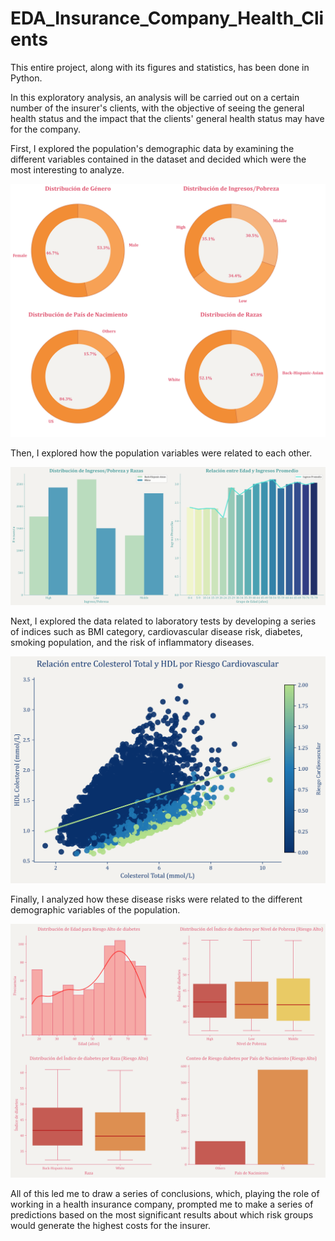 # EDA_Insurance_Company_Health_Clients

This entire project, along with its figures and statistics, has been done in Python.

In this exploratory analysis, an analysis will be carried out on a certain number of the insurer's clients, with the objective of seeing the general health status and the impact that the clients' general health status may have for the company.


First, I explored the population's demographic data by examining the different variables contained in the dataset and decided which were the most interesting to analyze.

![Texto alternativo](src/img/Figures/all_circles.png)

Then, I explored how the population variables were related to each other.

![Texto alternativo1](src/img/Figures/combined_age_income_and_demographics.png)

Next, I explored the data related to laboratory tests by developing a series of indices such as BMI category, cardiovascular disease risk, diabetes, smoking population, and the risk of inflammatory diseases.

![Texto alternativo2](src/img/Figures/colesterol.png)

Finally, I analyzed how these disease risks were related to the different demographic variables of the population.

![Texto alternativo3](src/img/Figures/diabetes_demographic.png)

All of this led me to draw a series of conclusions, which, playing the role of working in a health insurance company, prompted me to make a series of predictions based on the most significant results about which risk groups would generate the highest costs for the insurer.
